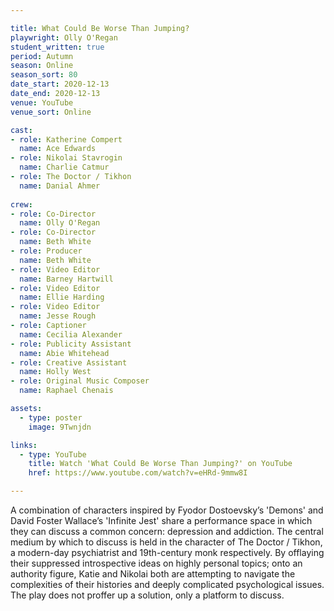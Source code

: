 ```yaml
---

title: What Could Be Worse Than Jumping?
playwright: Olly O'Regan
student_written: true
period: Autumn
season: Online
season_sort: 80
date_start: 2020-12-13
date_end: 2020-12-13
venue: YouTube 
venue_sort: Online 

cast:
- role: Katherine Compert
  name: Ace Edwards
- role: Nikolai Stavrogin
  name: Charlie Catmur
- role: The Doctor / Tikhon
  name: Danial Ahmer
  
crew:
- role: Co-Director
  name: Olly O'Regan
- role: Co-Director 
  name: Beth White
- role: Producer
  name: Beth White
- role: Video Editor
  name: Barney Hartwill
- role: Video Editor
  name: Ellie Harding
- role: Video Editor
  name: Jesse Rough
- role: Captioner
  name: Cecilia Alexander
- role: Publicity Assistant
  name: Abie Whitehead
- role: Creative Assistant
  name: Holly West
- role: Original Music Composer
  name: Raphael Chenais

assets:
  - type: poster
    image: 9Twnjdn

links: 
  - type: YouTube 
    title: Watch 'What Could Be Worse Than Jumping?' on YouTube
    href: https://www.youtube.com/watch?v=eHRd-9mmw8I

---
```

A combination of characters inspired by Fyodor Dostoevsky’s 'Demons' and David Foster Wallace’s 'Infinite Jest' share a performance space in which they can discuss a common concern: depression and addiction. The central medium by which to discuss is held in the character of The Doctor / Tikhon, a modern-day psychiatrist and 19th-century monk respectively. By offlaying their suppressed introspective ideas on highly personal topics; onto an authority figure, Katie and Nikolai both are attempting to navigate the complexities of their histories and deeply complicated psychological issues. The play does not proffer up a solution, only a platform to discuss.
